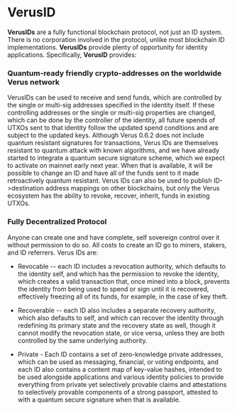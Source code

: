 # VerusID

**VerusIDs** are a fully functional blockchain protocol, not just an ID system. There is no corporation involved in the protocol, unlike most blockchain ID implementations. **VerusIDs** provide plenty of opportunity for identity applications. Specifically, **VerusID** provides:

### Quantum-ready friendly crypto-addresses on the worldwide Verus network
VerusIDs can be used to receive and send funds, which are controlled by the single or multi-sig addresses specified in the identity itself. If these controlling addresses or the single or multi-sig properties are changed, which can be done by the controller of the identity, all future spends of UTXOs sent to that identity follow the updated spend conditions and are subject to the updated keys. Although Verus 0.6.2 does not include quantum resistant signatures for transactions, Verus IDs are themselves resistant to quantum attack with known algorithms, and we have already started to integrate a quantum secure signature scheme, which we expect to activate on mainnet early next year. When that is available, it will be possible to change an ID and have all of the funds sent to it made retroactively quantum resistant. Verus IDs can also be used to publish ID->destination address mappings on other blockchains, but only the Verus ecosystem has the ability to revoke, recover, inherit, funds in existing UTXOs.

### Fully Decentralized Protocol
Anyone can create one and have complete, self sovereign control over it without permission to do so. All costs to create an ID go to miners, stakers, and ID referrers. Verus IDs are:

* Revocable -- each ID includes a revocation authority, which defaults to the identity self, and which has the permission to revoke the identity, which creates a valid transaction that, once mined into a block, prevents the identity from being used to spend or sign until it is recovered, effectively freezing all of its funds, for example, in the case of key theft.

* Recoverable -- each ID also includes a separate recovery authority, which also defaults to self, and which can recover the identity through redefining its primary state and the recovery state as well, though it cannot modify the revocation state, or vice versa, unless they are both controlled by the same underlying authority.

* Private - Each ID contains a set of zero-knowledge private addresses, which can be used as messaging, financial, or voting endpoints, and each ID also contains a content map of key-value hashes, intended to be used alongside applications and various identity policies to provide everything from private yet selectively provable claims and attestations to selectively provable components of a strong passport, attested to with a quantum secure signature when that is available.
